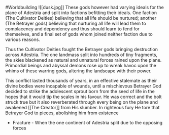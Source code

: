 #Worldbuilding 
<span class="rightimg"><span class="smallimg">![[dusk.jpg]]</span></span>
These gods however had varying ideals for the plane of Adestria and split into factions befitting their ideals. One faction (The Cultivator Deities) believing that all life should be nurtured; another (The Betrayer gods) believing that nurturing all life will lead them to complacency and dependency and thus should learn to fend for themselves, and a final set of gods whom joined neither faction due to various reasons.

  

Thus the Cultivator Deities fought the Betrayer gods bringing destruction across Adestria. The one landmass split into hundreds of tiny fragments, the skies blackened as natural and unnatural forces rained upon the plane. Primordial beings and abyssal demons rose up to wreak havoc upon the whims of these warring gods, altering the landscape with their power.

  

This conflict lasted thousands of years, in an effective stalemate as their divine bodies were incapable of wounds, until a mischievous Betrayer God decided to strike the adolescent sprout born from the seed of life in the hopes that it would tip the scales in his favour. He was correct and the bolt struck true but it also reverberated through every being on the plane and awakened [[The Creator]] from His slumber. In righteous fury He tore that Betrayer God to pieces, abolishing him from existence

-   Fracture - When the one continent of Adestria split due to the opposing forces